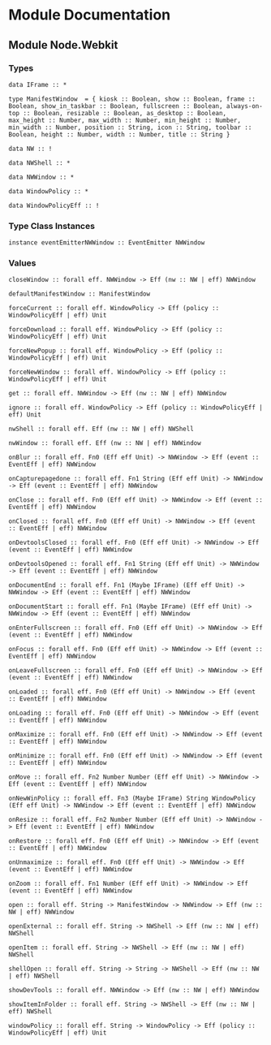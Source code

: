 # Module Documentation

## Module Node.Webkit

### Types

    data IFrame :: *

    type ManifestWindow  = { kiosk :: Boolean, show :: Boolean, frame :: Boolean, show_in_taskbar :: Boolean, fullscreen :: Boolean, always-on-top :: Boolean, resizable :: Boolean, as_desktop :: Boolean, max_height :: Number, max_width :: Number, min_height :: Number, min_width :: Number, position :: String, icon :: String, toolbar :: Boolean, height :: Number, width :: Number, title :: String }

    data NW :: !

    data NWShell :: *

    data NWWindow :: *

    data WindowPolicy :: *

    data WindowPolicyEff :: !


### Type Class Instances

    instance eventEmitterNWWindow :: EventEmitter NWWindow


### Values

    closeWindow :: forall eff. NWWindow -> Eff (nw :: NW | eff) NWWindow

    defaultManifestWindow :: ManifestWindow

    forceCurrent :: forall eff. WindowPolicy -> Eff (policy :: WindowPolicyEff | eff) Unit

    forceDownload :: forall eff. WindowPolicy -> Eff (policy :: WindowPolicyEff | eff) Unit

    forceNewPopup :: forall eff. WindowPolicy -> Eff (policy :: WindowPolicyEff | eff) Unit

    forceNewWindow :: forall eff. WindowPolicy -> Eff (policy :: WindowPolicyEff | eff) Unit

    get :: forall eff. NWWindow -> Eff (nw :: NW | eff) NWWindow

    ignore :: forall eff. WindowPolicy -> Eff (policy :: WindowPolicyEff | eff) Unit

    nwShell :: forall eff. Eff (nw :: NW | eff) NWShell

    nwWindow :: forall eff. Eff (nw :: NW | eff) NWWindow

    onBlur :: forall eff. Fn0 (Eff eff Unit) -> NWWindow -> Eff (event :: EventEff | eff) NWWindow

    onCapturepagedone :: forall eff. Fn1 String (Eff eff Unit) -> NWWindow -> Eff (event :: EventEff | eff) NWWindow

    onClose :: forall eff. Fn0 (Eff eff Unit) -> NWWindow -> Eff (event :: EventEff | eff) NWWindow

    onClosed :: forall eff. Fn0 (Eff eff Unit) -> NWWindow -> Eff (event :: EventEff | eff) NWWindow

    onDevtoolsClosed :: forall eff. Fn0 (Eff eff Unit) -> NWWindow -> Eff (event :: EventEff | eff) NWWindow

    onDevtoolsOpened :: forall eff. Fn1 String (Eff eff Unit) -> NWWindow -> Eff (event :: EventEff | eff) NWWindow

    onDocumentEnd :: forall eff. Fn1 (Maybe IFrame) (Eff eff Unit) -> NWWindow -> Eff (event :: EventEff | eff) NWWindow

    onDocumentStart :: forall eff. Fn1 (Maybe IFrame) (Eff eff Unit) -> NWWindow -> Eff (event :: EventEff | eff) NWWindow

    onEnterFullscreen :: forall eff. Fn0 (Eff eff Unit) -> NWWindow -> Eff (event :: EventEff | eff) NWWindow

    onFocus :: forall eff. Fn0 (Eff eff Unit) -> NWWindow -> Eff (event :: EventEff | eff) NWWindow

    onLeaveFullscreen :: forall eff. Fn0 (Eff eff Unit) -> NWWindow -> Eff (event :: EventEff | eff) NWWindow

    onLoaded :: forall eff. Fn0 (Eff eff Unit) -> NWWindow -> Eff (event :: EventEff | eff) NWWindow

    onLoading :: forall eff. Fn0 (Eff eff Unit) -> NWWindow -> Eff (event :: EventEff | eff) NWWindow

    onMaximize :: forall eff. Fn0 (Eff eff Unit) -> NWWindow -> Eff (event :: EventEff | eff) NWWindow

    onMinimize :: forall eff. Fn0 (Eff eff Unit) -> NWWindow -> Eff (event :: EventEff | eff) NWWindow

    onMove :: forall eff. Fn2 Number Number (Eff eff Unit) -> NWWindow -> Eff (event :: EventEff | eff) NWWindow

    onNewWinPolicy :: forall eff. Fn3 (Maybe IFrame) String WindowPolicy (Eff eff Unit) -> NWWindow -> Eff (event :: EventEff | eff) NWWindow

    onResize :: forall eff. Fn2 Number Number (Eff eff Unit) -> NWWindow -> Eff (event :: EventEff | eff) NWWindow

    onRestore :: forall eff. Fn0 (Eff eff Unit) -> NWWindow -> Eff (event :: EventEff | eff) NWWindow

    onUnmaximize :: forall eff. Fn0 (Eff eff Unit) -> NWWindow -> Eff (event :: EventEff | eff) NWWindow

    onZoom :: forall eff. Fn1 Number (Eff eff Unit) -> NWWindow -> Eff (event :: EventEff | eff) NWWindow

    open :: forall eff. String -> ManifestWindow -> NWWindow -> Eff (nw :: NW | eff) NWWindow

    openExternal :: forall eff. String -> NWShell -> Eff (nw :: NW | eff) NWShell

    openItem :: forall eff. String -> NWShell -> Eff (nw :: NW | eff) NWShell

    shellOpen :: forall eff. String -> String -> NWShell -> Eff (nw :: NW | eff) NWShell

    showDevTools :: forall eff. NWWindow -> Eff (nw :: NW | eff) NWWindow

    showItemInFolder :: forall eff. String -> NWShell -> Eff (nw :: NW | eff) NWShell

    windowPolicy :: forall eff. String -> WindowPolicy -> Eff (policy :: WindowPolicyEff | eff) Unit




